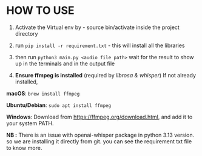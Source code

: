 # HOW TO USE

1. Activate the Virtual env by - source bin/activate inside the project directory
2. run `pip install -r requirement.txt` - this will install all the libraries
3. then run `python3 main.py <audio file path>`
wait for the result to show up in the terminals and in the output file

4. **Ensure ffmpeg is installed** (required by *librosa & whisper*)
If not already installed, 

**macOS**: `brew install ffmpeg`

**Ubuntu/Debian**: `sudo apt install ffmpeg`

**Windows**: Download from <ins>https://ffmpeg.org/download.html</ins>, and add it to your system PATH.

**NB :** There is an issue with openai-whisper package in python 3.13 version. so we are installing it directly from git. 
you can see the requirement txt file to know more.
